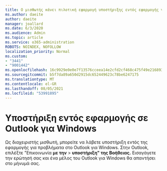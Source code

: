 ```yaml
---
title: Ο μισθωτής κάνει πιλοτική εφαρμογή υποστήριξης εντός εφαρμογής για Outlook
ms.author: daeite
author: daeite
manager: joallard
ms.date: 6/3/2020
ms.audience: Admin
ms.topic: article
ms.service: o365-administration
ROBOTS: NOINDEX, NOFOLLOW
localization_priority: Normal
ms.custom:
- "3441"
- "9001442"
ms.openlocfilehash: 16c9929e0e0e7f13576cceea14e2cfd2cf468c475f49e216893667ca0fa1a00e
ms.sourcegitcommit: b5f7da89a650d2915dc652449623c78be6247175
ms.translationtype: MT
ms.contentlocale: el-GR
ms.lasthandoff: 08/05/2021
ms.locfileid: "53991895"
---
```

# <a name="in-app-support-in-outlook-for-windows"></a>Υποστήριξη εντός εφαρμογής σε Outlook για Windows

Ως διαχειριστής μισθωτή, μπορείτε να λάβετε υποστήριξη εντός της εφαρμογής για προβλήματα στο Outlook για Windows. Στην Outlook, επιλέξτε "Επικοινωνία **με την**  >  **υποστήριξη" της Βοήθειας.** Εισαγάγετε την ερώτησή σας και ένα μέλος του Outlook για Windows θα απαντήσει στο μήνυμά σας.